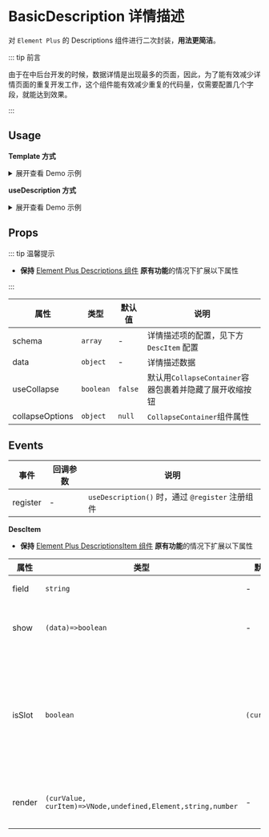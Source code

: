# BasicDescription 详情描述

对 `Element Plus` 的 Descriptions 组件进行二次封装，**用法更简洁**。

::: tip 前言

由于在中后台开发的时候，数据详情是出现最多的页面，因此，为了能有效减少详情页面的重复开发工作，这个组件能有效减少重复的代码量，仅需要配置几个字段，就能达到效果。

:::

## Usage

**Template 方式**

<details>
<summary>展开查看 Demo 示例</summary>

```vue
<template>
  <div class="p-4">
    <BasicDescription
      title="基础示例"
      :collapseOptions="{ canExpand: true, helpMessage: 'help me' }"
      :column="3"
      :data="demoData"
      :schema="schema"
    >
      <template #age="val">{{ val }} 岁</template>
    </BasicDescription>
  </div>
</template>

<script lang="ts">
import type { DescItem } from '@/components/BasicDescription'

import { defineComponent } from 'vue'

import { BasicDescription } from '@/components/BasicDescription'

export default defineComponent({
  components: { BasicDescription },
  setup() {
    const demoData: Recordable = {
      username: 'tony',
      nickName: 'Tony Stark ',
      age: 123,
      tag: 'orange'
    }
    const schema: DescItem[] = [
      {
        field: 'username',
        label: '用户名'
      },
      {
        field: 'tag',
        label: '标签',
        show: (item) => {
          return item.age > 99
        }
      },
      {
        field: 'nickName',
        label: '昵称',
        render: (val, item) => {
          return `${item.username}-${val}`
        }
      },
      {
        field: 'age',
        label: '年龄',
        isSlot: true
      }
    ]
    return { demoData, schema }
  }
})
</script>
```

</details>

**useDescription 方式**

<details>
<summary>展开查看 Demo 示例</summary>

```vue
<template>
  <div class="p-4">
    <BasicDescription @register="register">
      <template #age="val">{{ val }} 岁</template>
    </BasicDescription>
  </div>
</template>

<script lang="ts">
import { defineComponent } from 'vue'

import { BasicDescription, DescItem, useDescription } from '@/components/BasicDescription'

export default defineComponent({
  components: { BasicDescription },
  setup() {
    const demoData: Recordable = {
      username: 'tony',
      nickName: 'Tony Stark ',
      age: 123,
      tag: 'orange'
    }
    const schema: DescItem[] = [
      {
        field: 'username',
        label: '用户名'
      },
      {
        field: 'tag',
        label: '标签',
        show: (item) => {
          return item.age > 99
        }
      },
      {
        field: 'nickName',
        label: '昵称',
        render: (val, item) => {
          return `${item.username}-${val}`
        }
      },
      {
        field: 'age',
        label: '年龄',
        isSlot: true
      }
    ]
    const [register] = useDescription({
      title: '基础示例',
      data: demoData,
      schema,
      column: 3,
      collapseOptions: {
        canExpand: true,
        helpMessage: 'help me'
      }
    })
    return { demoData, schema, register }
  }
})
</script>
```

</details>

## Props

::: tip 温馨提示

- **保持** [Element Plus Descriptions 组件](https://element-plus.org/zh-CN/component/descriptions.html) **原有功能**的情况下扩展以下属性

:::

| 属性            | 类型      | 默认值  | 说明                                                    |
| --------------- | --------- | ------- | ------------------------------------------------------- |
| schema          | `array`   | -       | 详情描述项的配置，见下方 `DescItem` 配置                |
| data            | `object`  | -       | 详情描述数据                                            |
| useCollapse     | `boolean` | `false` | 默认用`CollapseContainer`容器包裹着并隐藏了展开收缩按钮 |
| collapseOptions | `object`  | `null`  | `CollapseContainer`组件属性                             |

## Events

| 事件           | 回调参数                  | 说明               |
| -------------- | ------------------------- | ------------------ |
| register       | -               | `useDescription()` 时，通过 `@register` 注册组件 |

**DescItem**

- **保持** [Element Plus DescriptionsItem 组件](https://element-plus.org/zh-CN/component/descriptions.html) **原有功能**的情况下扩展以下属性

| 属性 | 类型 | 默认值 | 说明 |
| --- | --- | --- | --- |
| field | `string` | - | 字段名 |
| show | `(data)=>boolean` | - | 是否显示当前组件 |
| isSlot | `boolean` | `(curValue)` | 是否为插槽模式，默认插槽可用当前字段的值 |
| render | `(curValue, curItem)=>VNode,undefined,Element,string,number` | - | 自定义渲染内容 |
